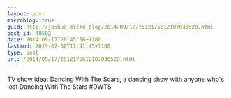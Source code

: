 ```yaml
---
layout: post
microblog: true
guid: http://joshua.micro.blog/2014/09/17/t512175612107030528.html
post_id: 40502
date: 2014-09-17T20:45:56+1100
lastmod: 2019-07-30T17:41:45+1100
type: post
url: /2014/09/17/t512175612107030528.html
---
```

TV show idea: Dancing With The Scars, a dancing show with anyone who's lost Dancing With The Stars #DWTS
